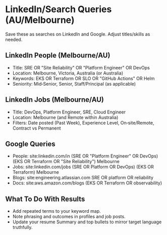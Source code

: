 # LinkedIn/Search Queries (AU/Melbourne)

Save these as searches on LinkedIn and Google. Adjust titles/skills as needed.

## LinkedIn People (Melbourne/AU)

- Title: SRE OR "Site Reliability" OR "Platform Engineer" OR DevOps
- Location: Melbourne, Victoria, Australia (or Australia)
- Keywords: EKS OR Terraform OR SLO OR "GitHub Actions" OR Helm
- Seniority: Mid‑Senior, Senior, Staff/Principal (as applicable)

## LinkedIn Jobs (Melbourne/AU)

- Title: DevOps, Platform Engineer, SRE, Cloud Engineer
- Location: Melbourne (and Remote within Australia)
- Filters: Date posted (Past Week), Experience Level, On‑site/Remote, Contract vs Permanent

## Google Queries

- People: site:linkedin.com/in (SRE OR "Platform Engineer" OR DevOps) (EKS OR Terraform OR "Site Reliability") Melbourne
- Jobs: site:linkedin.com/jobs (SRE OR Platform OR DevOps) (EKS OR Terraform) Melbourne
- Blogs: site:engineering.atlassian.com SRE OR platform OR reliability
- Docs: site:aws.amazon.com/blogs (EKS OR Terraform OR observability)

## What To Do With Results

- Add repeated terms to your keyword map.
- Note phrasing and outcomes in profiles and job posts.
- Update your resume Summary and top bullets to mirror target language truthfully.
